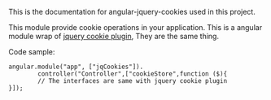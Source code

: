 This is the documentation for angular-jquery-cookies used in this project.

This module provide cookie operations in your application. This is a angular module wrap of [jquery cookie plugin](https://github.com/carhartl/jquery-cookie), They are the same thing.

Code sample:
```
angular.module("app", ["jqCookies"]).
        controller("Controller",["cookieStore",function ($){
		// The interfaces are same with jquery cookie plugin
}]);
```
